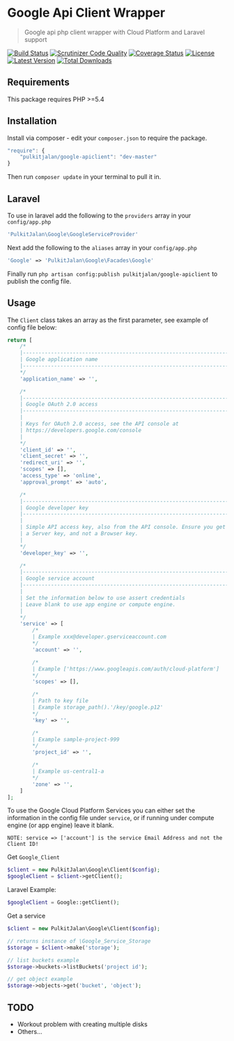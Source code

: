 Google Api Client Wrapper
=========

> Google api php client wrapper with Cloud Platform and Laravel support

[![Build Status](http://img.shields.io/travis/pulkitjalan/google-apiclient.svg?style=flat-square)](https://travis-ci.org/pulkitjalan/google-apiclient)
[![Scrutinizer Code Quality](http://img.shields.io/scrutinizer/g/pulkitjalan/google-apiclient/master.svg?style=flat-square)](https://scrutinizer-ci.com/g/pulkitjalan/google-apiclient/)
[![Coverage Status](https://img.shields.io/scrutinizer/coverage/g/pulkitjalan/google-apiclient/master.svg?style=flat-square)](https://scrutinizer-ci.com/g/pulkitjalan/google-apiclient/code-structure/master)
[![License](http://img.shields.io/badge/license-MIT-brightgreen.svg?style=flat-square)](http://www.opensource.org/licenses/MIT)
[![Latest Version](http://img.shields.io/packagist/v/pulkitjalan/google-apiclient.svg?style=flat-square)](https://packagist.org/packages/pulkitjalan/google-apiclient)
[![Total Downloads](https://img.shields.io/packagist/dt/pulkitjalan/google-apiclient.svg?style=flat-square)](https://packagist.org/packages/pulkitjalan/google-apiclient)

## Requirements

This package requires PHP >=5.4

## Installation

Install via composer - edit your `composer.json` to require the package.

```js
"require": {
    "pulkitjalan/google-apiclient": "dev-master"
}
```

Then run `composer update` in your terminal to pull it in.

## Laravel

To use in laravel add the following to the `providers` array in your `config/app.php`

```php
'PulkitJalan\Google\GoogleServiceProvider'
```

Next add the following to the `aliases` array in your `config/app.php`

```php
'Google' => 'PulkitJalan\Google\Facades\Google'
```

Finally run `php artisan config:publish pulkitjalan/google-apiclient` to publish the config file.

## Usage

The `Client` class takes an array as the first parameter, see example of config file below:

```php
return [
    /*
    |----------------------------------------------------------------------------
    | Google application name
    |----------------------------------------------------------------------------
    */
    'application_name' => '',

    /*
    |----------------------------------------------------------------------------
    | Google OAuth 2.0 access
    |----------------------------------------------------------------------------
    |
    | Keys for OAuth 2.0 access, see the API console at
    | https://developers.google.com/console
    |
    */
    'client_id' => '',
    'client_secret' => '',
    'redirect_uri' => '',
    'scopes' => [],
    'access_type' => 'online',
    'approval_prompt' => 'auto',

    /*
    |----------------------------------------------------------------------------
    | Google developer key
    |----------------------------------------------------------------------------
    |
    | Simple API access key, also from the API console. Ensure you get
    | a Server key, and not a Browser key.
    |
    */
    'developer_key' => '',

    /*
    |----------------------------------------------------------------------------
    | Google service account
    |----------------------------------------------------------------------------
    |
    | Set the information below to use assert credentials
    | Leave blank to use app engine or compute engine.
    |
    */
    'service' => [
        /*
        | Example xxx@developer.gserviceaccount.com
        */
        'account' => '',

        /*
        | Example ['https://www.googleapis.com/auth/cloud-platform']
        */
        'scopes' => [],

        /*
        | Path to key file
        | Example storage_path().'/key/google.p12'
        */
        'key' => '',

        /*
        | Example sample-project-999
        */
        'project_id' => '',

        /*
        | Example us-central1-a
        */
        'zone' => '',
    ]
];
```

To use the Google Cloud Platform Services you can either set the information in the config file under `service`, or if running under compute engine (or app engine) leave it blank.

`NOTE: service => ['account'] is the service Email Address and not the Client ID!`

Get `Google_Client`
```php
$client = new PulkitJalan\Google\Client($config);
$googleClient = $client->getClient();
```

Laravel Example:
```php
$googleClient = Google::getClient();
```

Get a service
```php
$client = new PulkitJalan\Google\Client($config);

// returns instance of \Google_Service_Storage
$storage = $client->make('storage');

// list buckets example
$storage->buckets->listBuckets('project id');

// get object example
$storage->objects->get('bucket', 'object');
```

## TODO

- Workout problem with creating multiple disks
- Others...
